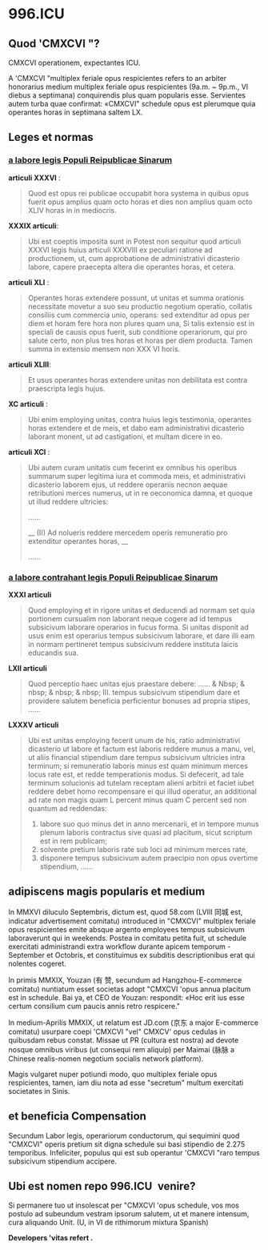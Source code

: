 996.ICU
===

## Quod 'CMXCVI "?
CMXCVI operationem, expectantes ICU.

A 'CMXCVI "multiplex feriale opus respicientes refers to an arbiter honorarius medium multiplex feriale opus respicientes (9a.m. ~ 9p.m., VI diebus a septimana) conquirendis plus quam popularis esse.
Servientes autem turba quae confirmat: «CMXCVI" schedule opus est plerumque quia operantes horas in septimana saltem LX.

## Leges et normas
### [a labore legis Populi Reipublicae Sinarum](http://english.gov.cn/archive/laws_regulations/2014/08/23/content_281474983042473.htm) 

**articuli XXXVI** :
> Quod est opus rei publicae occupabit hora systema in quibus opus fuerit opus amplius quam octo horas et dies non amplius quam octo XLIV horas in in mediocris.

**XXXIX articuli**:
> Ubi est coeptis imposita sunt in Potest non sequitur quod articuli XXXVI legis huius articuli XXXVIII ex peculiari ratione ad productionem, ut, cum approbatione de administrativi dicasterio labore, capere praecepta altera die operantes horas, et cetera.

**articuli XLI** :
> Operantes horas extendere possunt, ut unitas et summa orationis necessitate movetur a suo seu productio negotium operatio, collatis consiliis cum commercia unio, operans: sed extenditur ad opus per diem et horam fere hora non plures quam una, Si talis extensio est in speciali de causis opus fuerit, sub conditione operariorum, qui pro salute certo, non plus tres horas et horas per diem producta. Tamen summa in extensio mensem non XXX VI horis.

**articuli XLIII**:
> Et usus operantes horas extendere unitas non debilitata est contra praescripta legis hujus.

**XC articuli** :
> Ubi enim employing unitas, contra huius legis testimonia, operantes horas extendere et de meis, et dabo eam administrativi dicasterio laborant monent, ut ad castigationi, et multam dicere in eo.

**articuli XCI** :
> Ubi autem curam unitatis cum fecerint ex omnibus his operibus summarum super legitima iura et commoda meis, et administrativi dicasterio laborem ejus, ut reddere operariis necnon aequae retributioni merces numerus, ut in re oeconomica damna, et quoque ut illud reddere ultricies:
>
> ......
>
> __ (II) Ad nolueris reddere mercedem operis remuneratio pro extenditur operantes horas, __
>
> ......

### [a labore contrahant legis Populi Reipublicae Sinarum](http://english.gov.cn/archive/laws_regulations/2014/08/23/content_281474983042501.htm)

 **XXXI articuli** 
> Quod employing et in rigore unitas et deducendi ad normam set quia portionem cursualim non laborant neque cogere ad id tempus subsicivum laborare operarios in fucus forma. Si unitas disponit ad usus enim est operarius tempus subsicivum laborare, et dare illi eam in normam pertineret tempus subsicivum reddere instituta laicis educandis sua.

**LXII articuli**
> Quod perceptio haec unitas ejus praestare debere:
> ......
> & Nbsp; & nbsp; & nbsp; & nbsp; III. tempus subsicivum stipendium dare et providere salutem beneficia perficientur bonuses ad propria stipes,
> ......

**LXXXV articuli** 
> Ubi est unitas employing fecerit unum de his, ratio administrativi dicasterio ut labore et factum est laboris reddere munus a manu, vel, ut aliis financial stipendium dare tempus subsicivum ultricies intra terminum; si remuneratio laboris minus est quam minimum merces locus rate est, et redde temperationis modus. Si defecerit, ad tale terminum solucionis ad tutelam receptam alieni arbitrii et faciet iubet reddere debet homo recompensare ei qui illud operatur, an additional ad rate non magis quam L percent minus quam C percent sed non quantum ad reddendas:
> 1. labore suo quo minus det in anno mercenarii, et in tempore munus plenum laboris contractus sive quasi ad placitum, sicut scriptum est in rem publicam;
> 2. solvente pretium laboris rate sub loci ad minimum merces rate,
> 3. disponere tempus subsicivum autem praecipio non opus overtime stipendium,
> ......

## adipiscens magis popularis et medium

In MMXVI diluculo Septembris, dictum est, quod 58.com (LVIII 同城 est, indicatur advertisement comitatu) introduced in "CMXCVI" multiplex feriale opus respicientes emite absque argento employees tempus subsicivum laboraverunt qui in weekends. Postea in comitatu petita fuit, ut schedule exercitati administrandi extra workflow durante apicem temporum - September et Octobris, et constituimus ex subditis descriptionibus erat qui nolentes cogeret.

In primis MMXIX, Youzan (有 赞, secundum ad Hangzhou-E-commerce comitatu) nuntiatum esset societas adopt "CMXCVI 'opus annua placitum est in schedule. Bai ya, et CEO de Youzan: respondit: «Hoc erit ius esse certum consilium cum paucis annis retro respicere."

In medium-Aprilis MMXIX, ut relatum est JD.com (京东 a major E-commerce comitatu) usurpare coepi 'CMXCVI "vel" CMXCV' opus cedulas in quibusdam rebus constat. Missae ut PR (cultura est nostra) ad devote nosque omnibus viribus (ut consequi rem aliquip) per Maimai (脉脉 a Chinese realis-nomen negotium socialis network platform).

Magis vulgaret nuper potiundi modo, quo multiplex feriale opus respicientes, tamen, iam diu nota ad esse "secretum" multum exercitati societates in Sinis.

## et beneficia Compensation

Secundum Labor legis, operariorum conductorum, qui sequimini quod "CMXCVI" operis pretium sit digna schedule sui basi stipendio de 2.275 temporibus. Infeliciter, populus qui est sub operantur 'CMXCVI "raro tempus subsicivum stipendium accipere.

## Ubi est nomen repo 996.ICU` `venire?

Si permanere tuo ut insolescat per "CMXCVI 'opus schedule, vos mos postulo ad subeundum vestram ipsorum salutem, ut et manere intensum, cura aliquando Unit. (U, in VI de rithimorum mixtura Spanish)

__Developers 'vitas refert .__
